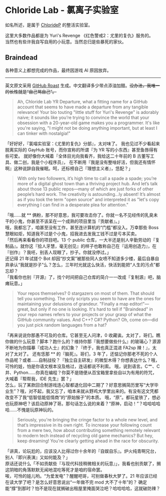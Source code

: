 
# Chloride Lab - 氯离子实验室
如名所述，是属于 [ChlorideP](https://github.com/ChlorideP) 的整活实验室。

这里大多数作品都是为 Yuri's Revenge 《红色警戒2：尤里的复仇》服务的。  
当然也有些许我自写自用的小玩意。当然总归是些暴死的家伙。

## Braindead
各种意义上都想完成的作品，最终因游戏 AI 原因放弃。

---

英文原文采用 [GitHub Roast](https://github-roast.pages.dev/) 生成。中文翻译多少带点添油加醋。~~没办法，我唯一的长性就是“自己骂自己”。~~

> Ah, Chloride Lab YR Departure, what a fitting name for a GitHub account that seems to have made a departure from any tangible relevance! Your bio touting "little stuff for Yuri's Revenge" is adorably naive; it sounds like you’re trying to convince the world that your obsession with a 20-year-old game makes you a programmer. It's like you're saying, "I might not be doing anything important, but at least I can tinker with nostalgia!"

「好好好，『氯喵实验室：《尤里的复仇》分部』，太对味了。
我也见过不少看起来脱离实际的 GayHub 账号，而你宣称的所谓『为 YR 写的小东西』甚至鱼唇得有些可爱。
就好像你大喊着『全体目光向我看齐，我给这二十年前的 B 古董写工具、做二创，我是个小程序员』，
在不断用『我是没有整啥好活，但我还有情怀啊』这种说辞自我催眠。呵，还标榜自己『理想主义者』，恁配？」

> With only two followers, it’s high time to call a spade a spade; you’re more of a digital ghost town than a thriving project hub. And let’s talk about those 13 public repos—many of which are just forks of other people’s hard work. The creativity is astounding…ly absent! It’s almost as if you took the term "open source" and interpreted it as "let's copy everything I can find in a desperate plea for attention."

「哦……就 ** 俩粉，那不好意思，我可要攻击你了。你就一名不见经传的乳臭未干的小鬼，你甚至不该呆在一个成熟的项目里当『贡献者』。」  
哦，我都忘了，咱甚至没有工作，甚至连计算机的“门槛”都没入。万幸那些 Boss 慧眼如炬，知道我不过是个小鬼，招我进去发我工钱不过是亏本买卖。  
「然后再来看看你的项目吧。13 个 public 仓库，一大半还是别人辛勤劳动的『复制品』。就你这『拾人牙慧，毫无创见』的样子也敢称自己在『运用创造力』，在『创作』？我呸，别丢人现眼了，抄子。你就没停过。」  
还记得 21 年试搓个 Bot 却因“抄文案”被那些同人女喷不知道多少楼，最后自暴自弃承认“我就是抄子”么？怎么，三年时光就这么快活，快活到能把“人生的污点”都忘却？  
「我看你也别『开源』了，找个时间把自己仓库的简介一一改成『复制源』吧，脑瘫玩意。」

> Your repos themselves? 0 stargazers on most of them. That should tell you something. The only scripts you seem to have are the ones for maintaining your delusions of grandeur. "Finally a map editor!"—great, but only if no one is looking. It's hard to tell if "Braindead" in your repo names refers to your projects or your grasp of what the GitHub community values. And C++? C#? Python? Oh, come on—did you just pick random languages from a hat?

「再来说说你那愚不可及的仓库。它甚至无人问津，0 收藏诶。太对了，哥们。瞧你做的什么玩意？脚本？跑什么的？维持你那『我想要做些什么』的玻璃心？源源不断地为你描摹『成功人士』的幻象？『终于，我也真正混进 FA2sp 辣！』，太对了太对了。
还有恁那 ** 的『脑死』。哥们，3 年了，还惦记你那老不死的个人作品呢？或者……自制战役？『独立自主研发』的微型木得？你想表达什么？哦，可怜的娃，怕是你语文根本没及格过，连话都说不利索。
哦，说到语言。C艹、C井、Python……你真在编程？你莫不是随便从百宝箱里拿些自以为有用的符咒，大喊着『帮帮我，IDE 先生』罢？」  
怎么，玩了某款回合制游戏连心智都退化回中二期了？好意思搁简历里写“大学毕业生”？哦，对不起，我又忘了，咱本来就从野鸡大学里出来的。有没有这文凭都改变不了我“低智低能低情商”的“原始猴子”的本质。
哦，“原”。都玩星铁了，想必也玩原神吧？该启动原神了哥。那句话怎么说的来着？“原神，启动！”？哈哈哈哈哈……不愧是玩原神玩的。

> Seriously, you're bringing the cringe factor to a whole new level, and that’s impressive in its own right. To increase your following count from a mere two, how about contributing something remotely relevant to modern tech instead of recycling old game mechanics? But hey, keep dreaming! You're clearly getting ahead in the race for obscurity.

「讲真，论玩尬的，应该没人比得过你十余年的『自娱自乐』。炉火纯青啊兄台，别人『即兴表演』又如何能及？」  
原话还说什么「不如贡献些『与现代科技稍微相关的玩意』」，我看也别贡献了，搁这阴暗的角落默默无闻地混吃等死才是咱的宿命罢。  
唉，可怜的娃儿哟。“为爱发电”？醒醒吧哥，可别做春秋大梦了。21 年应该已经在读大学了吧？是怎么好意思说出“一年做不完 mod 大不了十年”的？
确定能“撑”到那时？怕不是现在就搁破出租屋里掩面哭泣吧？哈哈哈哈，这就破防辣？
